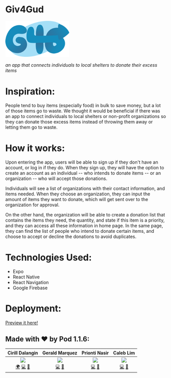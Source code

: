# Giv4Gud

<img src="assets/g4glogo.png" alt="logo" width="200px;"/>

*an app that connects individuals to local shelters to donate their excess items* 

# Inspiration:
People tend to buy items (especially food) in bulk to save money, but a lot of those items go to waste. We thought it would be beneficial if there was an app to connect individuals to local shelters or non-profit organizations so they can donate those excess items instead of throwing them away or letting them go to waste.

# How it works:
Upon entering the app, users will be able to sign up if they don't have an account, or log in if they do. When they sign up, they will have the option to create an account as an individual -- who intends to donate items -- or an organization -- who will accept those donations. 

Individuals will see a list of organizations with their contact information, and items needed. When they choose an organization, they can input the amount of items they want to donate, which will get sent over to the organization for approval.

On the other hand, the organization will be able to create a donation list that contains the items they need, the quantity, and state if this item is a priority, and they can access all these information in home page. In the same page, they can find the list of people who intend to donate certain items, and choose to accept or decline the donations to avoid duplicates. 

# Technologies Used:
- Expo
- React Native
- React Navigation
- Google Firebase

# Deployment: 

[Preview it here!](https://expo.io/@cdalangin/projects/giv4gud)

## Made with ❤️ by Pod 1.1.6:
| Cirill Dalangin | Gerald Marquez | Prionti Nasir | Caleb Lim |
| :----: | :---: | :---: | :---: |
| [<img src="https://avatars2.githubusercontent.com/u/40480780?s=460&u=8c1edf8c533e2fb0a97dfce1342fcf2960a12c1b&v=4" width="100px;"/>](https://florenz.tech/)<br />[🌍](https://florenz.tech/) [💻](https://github.com/cdalangin) [🤝](https://www.linkedin.com/in/cfdalangin/) | [<img src="https://avatars2.githubusercontent.com/u/53912864?s=460&u=727f97404c4be0f6ef60b348233e1282d46e1c26&v=4" width="100px;"/>](#)<br /> [💻](https://github.com/gprmarquez) [🤝](https://www.linkedin.com/in/gerald-marquez/) | [<img src="https://avatars3.githubusercontent.com/u/31460383?s=460&u=3c9633dec7b2a9eadb0ed2b8174afb3475e56283&v=4" width="100px;"/>](https://github.com/pablomdd)<br /> [💻](https://github.com/smellslikekeenspirit) [🤝](https://www.linkedin.com/in/prionti-nasir/) | [<img src="https://avatars2.githubusercontent.com/u/47403443?s=460&v=4" width="100px;"/>](https://github.com/ZzRanger)<br /> [💻](https://github.com/ZzRanger) [🤝](#) |
